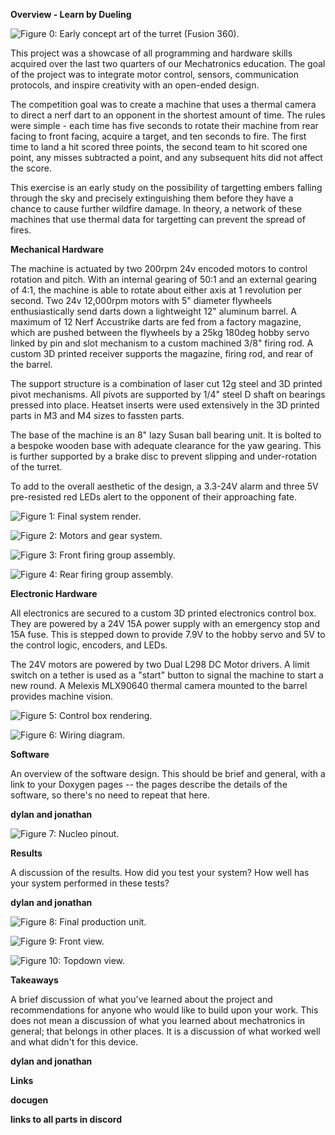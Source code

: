 **Overview - Learn by Dueling**

![Figure 0: Early concept art of the turret (Fusion 360).](/imgInitialRender.png)

This project was a showcase of all programming and hardware skills acquired over the last two quarters of our Mechatronics education. The goal of the project was to integrate motor control, sensors, communication protocols, and inspire creativity with an open-ended design.

The competition goal was to create a machine that uses a thermal camera to direct a nerf dart to an opponent in the shortest amount of time. The rules were simple - each time has five seconds to rotate their machine from rear facing to front facing, acquire a target, and ten seconds to fire. The first time to land a hit scored three points, the second team to hit scored one point, any misses subtracted a point, and any subsequent hits did not affect the score.

This exercise is an early study on the possibility of targetting embers falling through the sky and precisely extinguishing them before they have a chance to cause further wildfire damage. In theory, a network of these machines that use thermal data for targetting can prevent the spread of fires.


**Mechanical Hardware**

The machine is actuated by two 200rpm 24v encoded motors to control rotation and pitch. With an internal gearing of 50:1 and an external gearing of 4:1, the machine is able to rotate about either axis at 1 revolution per second. Two 24v 12,000rpm motors with 5" diameter flywheels enthusiastically send darts down a lightweight 12" aluminum barrel. A maximum of 12 Nerf Accustrike darts are fed from a factory magazine, which are pushed between the flywheels by a 25kg 180deg hobby servo linked by pin and slot mechanism to a custom machined 3/8" firing rod. A custom 3D printed receiver supports the magazine, firing rod, and rear of the barrel.

The support structure is a combination of laser cut 12g steel and 3D printed pivot mechanisms. All pivots are supported by 1/4" steel D shaft on bearings pressed into place. Heatset inserts were used extensively in the 3D printed parts in M3 and M4 sizes to fassten parts.

The base of the machine is an 8" lazy Susan ball bearing unit. It is bolted to a bespoke wooden base with adequate clearance for the yaw gearing. This is further supported by a brake disc to prevent slipping and under-rotation of the turret. 

To add to the overall aesthetic of the design, a 3.3-24V alarm and three 5V pre-resisted red LEDs alert to the opponent of their approaching fate. 

![Figure 1: Final system render.](/imgFullTurret.png)

![Figure 2: Motors and gear system.](/imgMotorsAndGearing.png)

![Figure 3: Front firing group assembly.](/imgForwardFiringGroup.png)

![Figure 4: Rear firing group assembly.](/imgRearFiringGroup.png)


**Electronic Hardware**

All electronics are secured to a custom 3D printed electronics control box. They are powered by a 24V 15A power supply with an emergency stop and 15A fuse. This is stepped down to provide 7.9V to the hobby servo and 5V to the control logic, encoders, and LEDs. 

The 24V motors are powered by two Dual L298 DC Motor drivers. A limit switch on a tether is used as a "start" button to signal the machine to start a new round. A Melexis MLX90640 thermal camera mounted to the barrel provides machine vision.

![Figure 5: Control box rendering.](/imgControlBox.png)

![Figure 6: Wiring diagram.](/imgWiringDiagram.png)


**Software**

An overview of the software design. This should be brief and general, with a link to your Doxygen pages -- the pages describe the details of the software, so there's no need to repeat that here.

**dylan and jonathan**

![Figure 7: Nucleo pinout.](/imgPinout.png)


**Results**

A discussion of the results.  How did you test your system?  How well has your system performed in these tests?

**dylan and jonathan**

![Figure 8: Final production unit.](/imgRealFullTurret.jpeg)

![Figure 9: Front view.](/imgRealTurretFront.jpeg)

![Figure 10: Topdown view.](/imgRealTopDown.jpeg)

**Takeaways**

A brief discussion of what you've learned about the project and recommendations for anyone who would like to build upon your work. This does not mean a discussion of what you learned about mechatronics in general; that belongs in other places.  It is a discussion of what worked well and what didn't for this device.

**dylan and jonathan**


**Links**

**docugen**

**links to all parts in discord**
